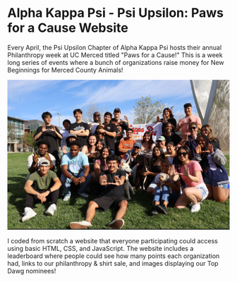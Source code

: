 # Alpha Kappa Psi - Psi Upsilon: Paws for a Cause Website

Every April, the Psi Upsilon Chapter of Alpha Kappa Psi hosts their annual Philanthropy week at UC Merced titled "Paws for a Cause!" This is a week long series of events where a bunch of organizations raise money for New Beginnings for Merced County Animals!

![alt text](/philo.png.webp)

I coded from scratch a website that everyone participating could access using basic HTML, CSS, and JavaScript. The website includes a leaderboard where people could see how many points each organization had, links to our philanthropy & shirt sale, and images displaying our Top Dawg nominees!
